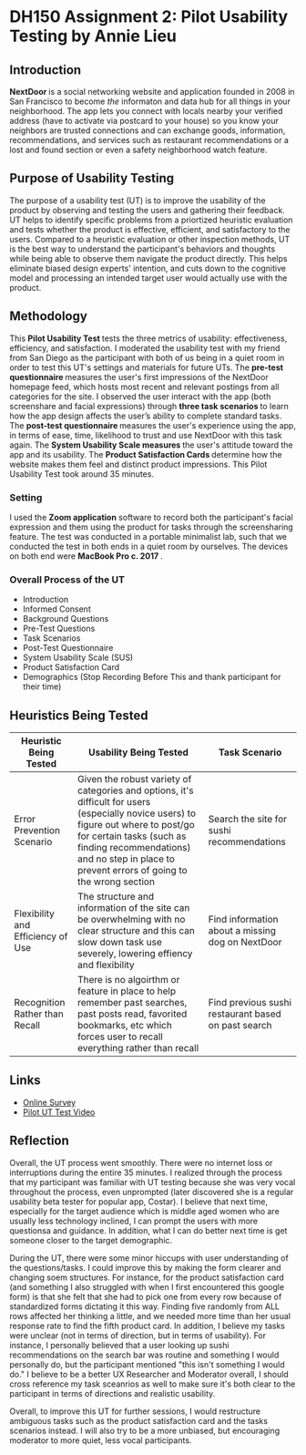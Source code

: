 # DH150 Assignment 2: Pilot Usability Testing by Annie Lieu

## Introduction 
<p> <strong> NextDoor </strong> is a social networking website and application founded in 2008 in San Francisco to become <em> the </em> informaton and data hub for all things in your neighborhood. The app lets you connect with locals nearby your verified address (have to activate via postcard to your house) so you know your neighbors are trusted connections and can exchange goods, information, recommendations, and services such as restaurant recommendations or a lost and found section or even a safety neighborhood watch feature. </p>

## Purpose of Usability Testing 
<p> The purpose of a usability test (UT) is to improve the usability of the product by observing and testing the users and gathering their feedback. UT helps to identify specific problems from a priortized heuristic evaluation and tests whether the product is effective, efficient, and satisfactory to the users. Compared to a heuristic evaluation or other inspection methods, UT is the best way to understand the participant's behaviors and thoughts while being able to observe them navigate the product directly. This helps eliminate biased design experts' intention, and cuts down to the cognitive model and processing an intended target user would actually use with the product. </p>

## Methodology 
<p> This <strong> Pilot Usability Test </strong> tests the three metrics of usability: effectiveness, efficiency, and satisfaction. I moderated the usability test with my friend from San Diego as the participant with both of us being in a quiet room in order to test this UT's settings and materials for future UTs. The <strong> pre-test questionnaire </strong> measures the user's first impressions of the NextDoor homepage feed, which hosts most recent and relevant postings from all categories for the site. I observed the user interact with the app (both screenshare and facial expressions) through <strong> three task scenarios </strong> to learn how the app design affects the user’s ability to complete standard tasks. The <strong> post-test questionnaire </strong> measures the user's experience using the app, in terms of ease, time, likelihood to trust and use NextDoor with this task again. The <strong> System Usability Scale measures </strong> the user's attitude toward the app and its usability. The <strong> Product Satisfaction Cards </strong> determine how the website makes them feel and distinct product impressions. This Pilot Usability Test took around 35 minutes. </p> 

### Setting

I used the <strong> Zoom application</strong> software to record both the participant's facial expression and them using the product for tasks through the screensharing feature. The test was conducted in a portable minimalist lab, such that we conducted the test in both ends in a quiet room by ourselves. The devices on both end were <strong> MacBook Pro c. 2017 </strong>. 

### Overall Process of the UT

- Introduction
- Informed Consent
- Background Questions
- Pre-Test Questions
- Task Scenarios
- Post-Test Questionnaire
- System Usability Scale (SUS)
- Product Satisfaction Card
- Demographics (Stop Recording Before This and thank participant for their time)

## Heuristics Being Tested 

| Heuristic Being Tested | Usability Being Tested | Task Scenario |
| ---------------------- | ------------------------ | ---------------------- |
|  Error Prevention Scenario | Given the robust variety of categories and options, it's difficult for users (especially novice users) to figure out where to post/go for certain tasks (such as finding recommendations) and no step in place to prevent errors of going to the wrong section | Search the site for sushi recommendations |
| Flexibility and Efficiency of Use | The structure and information of the site can be overwhelming with no clear structure and this can slow down task use severely, lowering effiency and flexibility | Find information about a missing dog on NextDoor |
| Recognition Rather than Recall | There is no algoirthm or feature in place to help remember past searches, past posts read, favorited bookmarks, etc which forces user to recall everything rather than recall | Find previous sushi restaurant based on past search |

## Links 

- [Online Survey](https://forms.gle/mzHu1fuhjH2K6Pkq8) 
- [Pilot UT Test Video](https://drive.google.com/file/d/1o8pBlr_st8xHfgiWtoROSj-_CV57Sz21/view?usp=sharing)

## Reflection

<p> Overall, the UT process went smoothly. There were no internet loss or interruptions during the entire 35 minutes. I realized through the process that my participant was familiar with UT testing because she was very vocal throughout the process, even unprompted (later discovered she is a regular usability beta tester for popular app, Costar). I believe that next time, especially for the target audience which is middle aged women who are usually less technology inclined, I can prompt the users with more questionsa and guidance. In addition, what I can do better next time is get someone closer to the target demographic. </p> 

<p> During the UT, there were some minor hiccups with user understanding of the questions/tasks. I could improve this by making the form clearer and changing soem structures. For instance, for the product satisfaction card (and something I also struggled with when I first encountered this google form) is that she felt that she had to pick one from every row because of standardized forms dictating it this way. Finding five randomly from ALL rows affected her thinking a little, and we needed more time than her usual response rate to find the fifth product card. In addition, I believe my tasks were unclear (not in terms of direction, but in terms of usability). For instance, I personally believed that a user looking up sushi recommendations on the search bar was routine and something I would personally do, but the participant mentioned "this isn't something I would do." I believe to be a better UX Researcher and Moderator overall, I should cross reference my task sceanrios as well to make sure it's both clear to the participant in terms of directions and realistic usability. <p> 
  
<p> Overall, to improve this UT for further sessions, I would restructure ambiguous tasks such as the product satisfaction card and the tasks scenarios instead. I will also try to be a more unbiased, but encouraging moderator to more quiet, less vocal participants. </p> 



